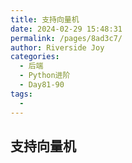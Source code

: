 ```yaml
---
title: 支持向量机
date: 2024-02-29 15:48:31
permalink: /pages/8ad3c7/
author: Riverside Joy
categories:
  - 后端
  - Python进阶
  - Day81-90
tags:
  - 
---
```

## 支持向量机

